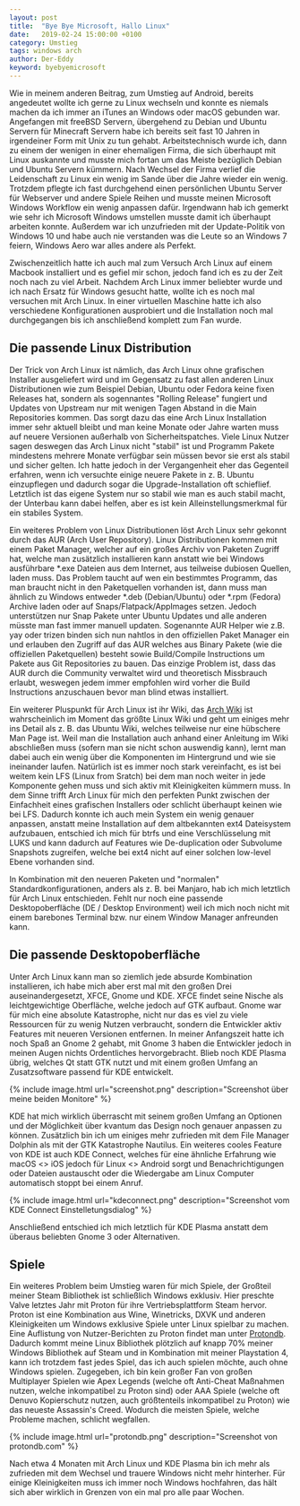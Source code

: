 ```yaml
---
layout: post
title:  "Bye Bye Microsoft, Hallo Linux"
date:   2019-02-24 15:00:00 +0100
category: Umstieg
tags: windows arch
author: Der-Eddy
keyword: byebyemicrosoft
---
```

Wie in meinem anderen Beitrag, zum Umstieg auf Android, bereits angedeutet wollte ich gerne zu Linux wechseln und konnte es niemals machen da ich immer an iTunes an Windows oder macOS gebunden war.
Angefangen mit freeBSD Servern, übergehend zu Debian und Ubuntu Servern für Minecraft Servern habe ich bereits seit fast 10 Jahren in irgendeiner Form mit Unix zu tun gehabt. Arbeitstechnisch wurde ich, dann zu einem der wenigen in einer ehemaligen Firma, die sich überhaupt mit Linux auskannte und musste mich fortan um das Meiste bezüglich Debian und Ubuntu Servern kümmern. Nach Wechsel der Firma verlief die Leidenschaft zu Linux ein wenig im Sande über die Jahre wieder ein wenig. Trotzdem pflegte ich fast durchgehend einen persönlichen Ubuntu Server für Webserver und andere Spiele Reihen und musste meinen Microsoft Windows Workflow ein wenig anpassen dafür. Irgendwann hab ich gemerkt wie sehr ich Microsoft Windows umstellen musste damit ich überhaupt arbeiten konnte. Außerdem war ich unzufrieden mit der Update-Politik von Windows 10 und habe auch nie verstanden was die Leute so an Windows 7 feiern, Windows Aero war alles andere als Perfekt.

Zwischenzeitlich hatte ich auch mal zum Versuch Arch Linux auf einem Macbook installiert und es gefiel mir schon, jedoch fand ich es zu der Zeit noch nach zu viel Arbeit. Nachdem Arch Linux immer beliebter wurde und ich nach Ersatz für Windows gesucht hatte, wollte ich es noch mal versuchen mit Arch Linux. In einer virtuellen Maschine hatte ich also verschiedene Konfigurationen ausprobiert und die Installation noch mal durchgegangen bis ich anschließend komplett zum Fan wurde.

Die passende Linux Distribution
---

Der Trick von Arch Linux ist nämlich, das Arch Linux ohne grafischen Installer ausgeliefert wird und im Gegensatz zu fast allen anderen Linux Distributionen wie zum Beispiel Debian, Ubuntu oder Fedora keine fixen Releases hat, sondern als sogennantes "Rolling Release" fungiert und Updates von Upstream nur mit wenigen Tagen Abstand in die Main Repositories kommen. Das sorgt dazu das eine Arch Linux Installation immer sehr aktuell bleibt und man keine Monate oder Jahre warten muss auf neuere Versionen außerhalb von Sicherheitspatches. Viele Linux Nutzer sagen deswegen das Arch Linux nicht "stabil" ist und Programm Pakete mindestens mehrere Monate verfügbar sein müssen bevor sie erst als stabil und sicher gelten. Ich hatte jedoch in der Vergangenheit eher das Gegenteil erfahren, wenn ich versuchte einige neuere Pakete in z. B. Ubuntu einzupflegen und dadurch sogar die Upgrade-Installation oft schieflief. Letztlich ist das eigene System nur so stabil wie man es auch stabil macht, der Unterbau kann dabei helfen, aber es ist kein Alleinstellungsmerkmal für ein stabiles System.

Ein weiteres Problem von Linux Distributionen löst Arch Linux sehr gekonnt durch das AUR (Arch User Repository). Linux Distributionen kommen mit einem Paket Manager, welcher auf ein großes Archiv von Paketen Zugriff hat, welche man zusätzlich installieren kann anstatt wie bei Windows ausführbare *.exe Dateien aus dem Internet, aus teilweise dubiosen Quellen, laden muss. Das Problem taucht auf wen ein bestimmtes Programm, das man braucht nicht in den Paketquellen vorhanden ist, dann muss man ähnlich zu Windows entweder *.deb (Debian/Ubuntu) oder *.rpm (Fedora) Archive laden oder auf Snaps/Flatpack/AppImages setzen. Jedoch unterstützen nur Snap Pakete unter Ubuntu Updates und alle anderen müsste man fast immer manuell updaten.
Sogenannte AUR Helper wie z.B. yay oder trizen binden sich nun nahtlos in den offiziellen Paket Manager ein und erlauben den Zugriff auf das AUR welches aus Binary Pakete (wie die offiziellen Paketquellen) besteht sowie Build/Compile Instructions um Pakete aus Git Repositories zu bauen. Das einzige Problem ist, dass das AUR durch die Community verwaltet wird und theoretisch Missbrauch erlaubt, weswegen jedem immer empfohlen wird vorher die Build Instructions anzuschauen bevor man blind etwas installiert.

Ein weiterer Pluspunkt für Arch Linux ist ihr Wiki, das [Arch Wiki](https://wiki.archlinux.org/index.php/Main_page) ist wahrscheinlich im Moment das größte Linux Wiki und geht um einiges mehr ins Detail als z. B. das Ubuntu Wiki, welches teilweise nur eine hübschere Man Page ist. Weil man die Installation auch anhand einer Anleitung im Wiki abschließen muss (sofern man sie nicht schon auswendig kann), lernt man dabei auch ein wenig über die Komponenten im Hintergrund und wie sie ineinander laufen. Natürlich ist es immer noch stark vereinfacht, es ist bei weitem kein LFS (Linux from Sratch) bei dem man noch weiter in jede Komponente gehen muss und sich aktiv mit Kleinigkeiten kümmern muss. In dem Sinne trifft Arch Linux für mich den perfekten Punkt zwischen der Einfachheit eines grafischen Installers oder schlicht überhaupt keinen wie bei LFS.
Dadurch konnte ich auch mein System ein wenig genauer anpassen, anstatt meine Installation auf dem altbekannten ext4 Dateisystem aufzubauen, entschied ich mich für btrfs und eine Verschlüsselung mit LUKS und kann dadurch auf Features wie De-duplication oder Subvolume Snapshots zugreifen, welche bei ext4 nicht auf einer solchen low-level Ebene vorhanden sind.

In Kombination mit den neueren Paketen und "normalen" Standardkonfigurationen, anders als z. B. bei Manjaro, hab ich mich letztlich für Arch Linux entschieden. Fehlt nur noch eine passende Desktopoberfläche (DE / Desktop Environment) weil ich mich noch nicht mit einem barebones Terminal bzw. nur einem Window Manager anfreunden kann.

Die passende Desktopoberfläche
---

Unter Arch Linux kann man so ziemlich jede absurde Kombination installieren, ich habe mich aber erst mal mit den großen Drei auseinandergesetzt, XFCE, Gnome und KDE. XFCE findet seine Nische als leichtgewichtige Oberfläche, welche jedoch auf GTK aufbaut. Gnome war für mich eine absolute Katastrophe, nicht nur das es viel zu viele Ressourcen für zu wenig Nutzen verbraucht, sondern die Entwickler aktiv Features mit neueren Versionen entfernen. In meiner Anfangszeit hatte ich noch Spaß an Gnome 2 gehabt, mit Gnome 3 haben die Entwickler jedoch in meinen Augen nichts Ordentliches hervorgebracht.
Blieb noch KDE Plasma übrig, welches Qt statt GTK nutzt und mit einem großen Umfang an Zusatzsoftware passend für KDE entwickelt.

{% include image.html url="screenshot.png" description="Screenshot über meine beiden Monitore" %}

KDE hat mich wirklich überrascht mit seinem großen Umfang an Optionen und der Möglichkeit über kvantum das Design noch genauer anpassen zu können. Zusätzlich bin ich um einiges mehr zufrieden mit dem File Manager Dolphin als mit der GTK Katastrophe Nautilus. Ein weiteres cooles Feature von KDE ist auch KDE Connect, welches für eine ähnliche Erfahrung wie macOS <> iOS jedoch für Linux <> Android sorgt und Benachrichtigungen oder Dateien austauscht oder die Wiedergabe am Linux Computer automatisch stoppt bei einem Anruf.

{% include image.html url="kdeconnect.png" description="Screenshot vom KDE Connect Einstelletungsdialog" %}

Anschließend entschied ich mich letztlich für KDE Plasma anstatt dem überaus beliebten Gnome 3 oder Alternativen.

Spiele
---

Ein weiteres Problem beim Umstieg waren für mich Spiele, der Großteil meiner Steam Bibliothek ist schließlich Windows exklusiv. Hier preschte Valve letztes Jahr mit Proton für ihre Vertriebsplattform Steam hervor. Proton ist eine Kombination aus Wine, Winetricks, DXVK und anderen Kleinigkeiten um Windows exklusive Spiele unter Linux spielbar zu machen. Eine Auflistung von Nutzer-Berichten zu Proton findet man unter [Protondb](https://www.protondb.com/). Dadurch kommt meine Linux Bibliothek plötzlich auf knapp 70% meiner Windows Bibliothek auf Steam und in Kombination mit meiner Playstation 4, kann ich trotzdem fast jedes Spiel, das ich auch spielen möchte, auch ohne Windows spielen. 
Zugegeben, ich bin kein großer Fan von großen Multiplayer Spielen wie Apex Legends (welche oft Anti-Cheat Maßnahmen nutzen, welche inkompatibel zu Proton sind) oder AAA Spiele (welche oft Denuvo Kopierschutz nutzen, auch größtenteils inkompatibel zu Proton) wie das neueste Assassin's Creed. Wodurch die meisten Spiele, welche Probleme machen, schlicht wegfallen.

{% include image.html url="protondb.png" description="Screenshot von protondb.com" %}

Nach etwa 4 Monaten mit Arch Linux und KDE Plasma bin ich mehr als zufrieden mit dem Wechsel und trauere Windows nicht mehr hinterher. Für einige Kleinigkeiten muss ich immer noch Windows hochfahren, das hält sich aber wirklich in Grenzen von ein mal pro alle paar Wochen.